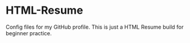 # HTML-Resume
Config files for my GitHub profile.
This is just a HTML Resume build for beginner practice.
